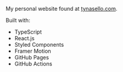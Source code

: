 My personal website found at [tynasello.com](https://tynasello.com).

Built with:

- TypeScript
- React.js
- Styled Components
- Framer Motion
- GitHub Pages
- GitHub Actions
